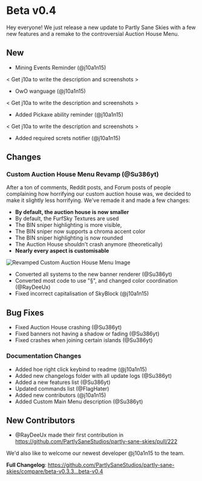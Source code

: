 # Beta v0.4
Hey everyone! We just release a new update to Partly Sane Skies with a few new features and a remake to the controversial Auction House Menu.

## New
- Mining Events Reminder (@j10a1n15)

< Get j10a to write the description and screenshots >

- OwO wanguage (@j10a1n15)

< Get j10a to write the description and screenshots >

- Added Pickaxe ability reminder (@j10a1n15)

< Get j10a to write the description and screenshots >

- Added required screts notifier (@j10a1n15)

## Changes
### Custom Auction House Menu Revamp (@Su386yt)

After a ton of comments, Reddit posts, and Forum posts of people complaining how horrifying our custom auction house was, we decided to make it slightly less horrifying. We've remade it and made a few changes:

- **By default, the auction house is now smaller**
- By default, the FurfSky Textures are used
- The BIN sniper highlighting is more visible, 
- The BIN sniper now supports a chroma accent color
- The BIN sniper highlighting is now rounded
- The Auction House shouldn't crash anymore (theoretically)
- **Nearly every aspect is customisable**

![Revamped Custom Auction House Menu Image](https://github.com/PartlySaneStudios/partly-sane-skies/assets/83100266/c3d68317-31e8-46f3-9dff-c1327bef7761)

- Converted all systems to the new banner renderer (@Su386yt)
- Converted most code to use "§", and changed color coordination (@RayDeeUx)
- Fixed incorrect capitalisation of SkyBlock (@j10a1n15)

## Bug Fixes
- Fixed Auction House crashing (@Su386yt)
- Fixed banners not having a shadow or fading (@Su386yt)
- Fixed crashes when joining certain islands (@Su386yt)

### Documentation Changes
- Added hoe right click keybind to readme (@j10a1n15)
- Added new changelogs folder with all update logs (@Su386yt)
- Added a new features list (@Su386yt)
- Updated commands list (@FlagHater)
- Added new contributors (@j10a1n15)
- Added Custom Main Menu description (@Su386yt)

## New Contributors
- @RayDeeUx made their first contribution in https://github.com/PartlySaneStudios/partly-sane-skies/pull/222

We'd also like to welcome our newest developer @j10a1n15 to the team.

**Full Changelog**: https://github.com/PartlySaneStudios/partly-sane-skies/compare/beta-v0.3.3...beta-v0.4